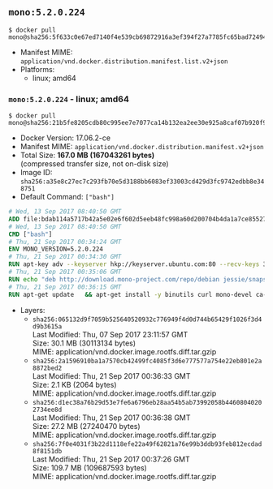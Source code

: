 ## `mono:5.2.0.224`

```console
$ docker pull mono@sha256:5f633c0e67ed7140f4e539cb69872916a3ef394f27a7785fc65bad7249417f78
```

-	Manifest MIME: `application/vnd.docker.distribution.manifest.list.v2+json`
-	Platforms:
	-	linux; amd64

### `mono:5.2.0.224` - linux; amd64

```console
$ docker pull mono@sha256:21b5fe8205cdb80c995ee7e7077ca14b132ea2ee30e925a8caf07b920f92b36e
```

-	Docker Version: 17.06.2-ce
-	Manifest MIME: `application/vnd.docker.distribution.manifest.v2+json`
-	Total Size: **167.0 MB (167043261 bytes)**  
	(compressed transfer size, not on-disk size)
-	Image ID: `sha256:a35e8c27ec7c293fb70e5d3188bb6083ef33003cd429d3fc9742edbb8e348751`
-	Default Command: `["bash"]`

```dockerfile
# Wed, 13 Sep 2017 08:40:50 GMT
ADD file:bdab114a5717b42a5e02e6f602d5eeb48fc998a60d200704b4da1a7ce8552775 in / 
# Wed, 13 Sep 2017 08:40:50 GMT
CMD ["bash"]
# Thu, 21 Sep 2017 00:34:24 GMT
ENV MONO_VERSION=5.2.0.224
# Thu, 21 Sep 2017 00:34:30 GMT
RUN apt-key adv --keyserver hkp://keyserver.ubuntu.com:80 --recv-keys 3FA7E0328081BFF6A14DA29AA6A19B38D3D831EF
# Thu, 21 Sep 2017 00:35:06 GMT
RUN echo "deb http://download.mono-project.com/repo/debian jessie/snapshots/$MONO_VERSION main" > /etc/apt/sources.list.d/mono-official.list   && apt-get update   && apt-get install -y mono-runtime   && rm -rf /var/lib/apt/lists/* /tmp/*
# Thu, 21 Sep 2017 00:36:15 GMT
RUN apt-get update   && apt-get install -y binutils curl mono-devel ca-certificates-mono fsharp mono-vbnc nuget referenceassemblies-pcl   && rm -rf /var/lib/apt/lists/* /tmp/*
```

-	Layers:
	-	`sha256:065132d9f7059b525640520932c776949f4d0d744b65429f1026f3d4d9b3615a`  
		Last Modified: Thu, 07 Sep 2017 23:11:57 GMT  
		Size: 30.1 MB (30113134 bytes)  
		MIME: application/vnd.docker.image.rootfs.diff.tar.gzip
	-	`sha256:2a1596910ba1a7570cb42499fc4085f3d6e777577a754e22eb801e2a8872bed2`  
		Last Modified: Thu, 21 Sep 2017 00:36:33 GMT  
		Size: 2.1 KB (2064 bytes)  
		MIME: application/vnd.docker.image.rootfs.diff.tar.gzip
	-	`sha256:d1ec38a76b29d53e7fe6a6796eb28aa54b5ab73992058b44608040202734ee8d`  
		Last Modified: Thu, 21 Sep 2017 00:36:38 GMT  
		Size: 27.2 MB (27240470 bytes)  
		MIME: application/vnd.docker.image.rootfs.diff.tar.gzip
	-	`sha256:7f0e4031f3b22d1118efe22a49f62821a76e99b3ddb93feb812ecdad8f8151db`  
		Last Modified: Thu, 21 Sep 2017 00:37:26 GMT  
		Size: 109.7 MB (109687593 bytes)  
		MIME: application/vnd.docker.image.rootfs.diff.tar.gzip
